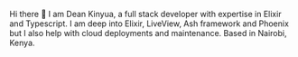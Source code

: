 Hi there 👋 I am Dean Kinyua, a full stack developer with expertise in Elixir and Typescript. I am deep into Elixir, LiveView, Ash framework and Phoenix but I also help with cloud deployments and maintenance. Based in Nairobi, Kenya.

<!--
**Deankinyua/Deankinyua** is a ✨ _special_ ✨ repository because its `README.md` (this file) appears on your GitHub profile.

Here are some ideas to get you started:

- 🔭 I’m currently working on ...
- 🌱 I’m currently learning ...
- 👯 I’m looking to collaborate on ...
- 🤔 I’m looking for help with ...
- 💬 Ask me about ...
- 📫 How to reach me: ...
- 😄 Pronouns: ...
- ⚡ Fun fact: ...
-->
